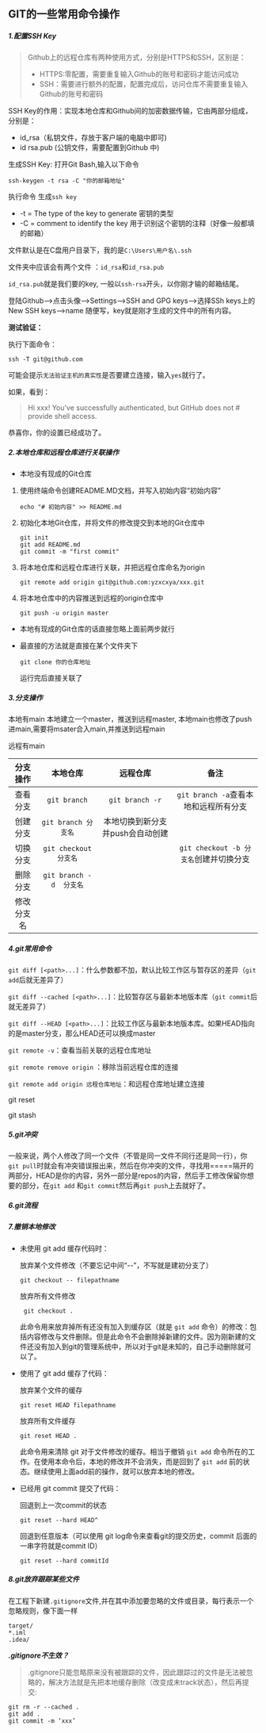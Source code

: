 ## GIT的一些常用命令操作

##### 1.配置SSH Key

> Github上的远程仓库有两种使用方式，分别是HTTPS和SSH，区别是：
>
> - HTTPS:零配置，需要重复输入Github的账号和密码才能访问成功
> - SSH：需要进行额外的配置，配置完成后，访问仓库不需要重复输入Github的账号和密码

SSH Key的作用：实现本地仓库和Github间的加密数据传输，它由两部分组成，分别是：

- id_rsa（私钥文件，存放于客户端的电脑中即可)
- id rsa.pub (公钥文件，需要配置到Github 中)

生成SSH Key: 打开Git Bash,输入以下命令

~~~
ssh-keygen -t rsa -C "你的邮箱地址"
~~~

执行命令 生成`ssh key`

- -t = The type of the key to generate 密钥的类型
- -C = comment to identify the key 用于识别这个密钥的注释（好像一般都填的邮箱）

文件默认是在C盘用户目录下，我的是`C:\Users\用户名\.ssh`

文件夹中应该会有两个文件 ：`id_rsa`和`id_rsa.pub`

`id_rsa.pub`就是我们要的key, 一般以`ssh-rsa`开头，以你刚才输的邮箱结尾。

登陆Github–>点击头像–>Settings–>SSH and GPG keys–>选择SSh keys上的New SSH keys–>name 随便写，key就是刚才生成的文件中的所有内容。

**测试验证：**

执行下面命令：

~~~
ssh -T git@github.com
~~~

可能会提示`无法验证主机的真实性`是否要建立连接，输入`yes`就行了。

如果，看到：

> Hi xxx! You’ve successfully authenticated, but GitHub does not # provide shell access.

恭喜你，你的设置已经成功了。

##### 2.本地仓库和远程仓库进行关联操作

- 本地没有现成的Git仓库

1. 使用终端命令创建README.MD文档，并写入初始内容“初始内容”

   ```shell
   echo "# 初始内容" >> README.md
   ```

2. 初始化本地Git仓库，并将文件的修改提交到本地的Git仓库中

   ```shell
   git init
   git add README.md
   git commit -m "first commit"
   ```

3. 将本地仓库和远程仓库进行关联，并把远程仓库命名为origin

   ```
   git remote add origin git@github.com:yzxcxya/xxx.git
   ```

4. 将本地仓库中的内容推送到远程的origin仓库中

   ~~~
   git push -u origin master
   ~~~

- 本地有现成的Git仓库的话直接忽略上面前两步就行

- 最直接的方法就是直接在某个文件夹下

  ~~~
  git clone 你的仓库地址
  ~~~

  运行完后直接关联了

##### 3.分支操作

本地有main  本地建立一个master，推送到远程master, 本地main也修改了push进main,需要将msater合入main,并推送到远程main

远程有main

|  分支操作  |        本地仓库         |             远程仓库             |                  备注                  |
| :--------: | :---------------------: | :------------------------------: | :------------------------------------: |
|  查看分支  |      `git branch`       |         `git branch -r`          | `git branch -a`查看本地和远程所有分支  |
|  创建分支  |   `git branch 分支名`   | 本地切换到新分支并push会自动创建 |                                        |
|  切换分支  |  `git checkout 分支名`  |                                  | `git checkout -b 分支名`创建并切换分支 |
|  删除分支  | `git branch -d  分支名` |                                  |                                        |
| 修改分支名 |                         |                                  |                                        |



##### 4.git常用命令

`git diff [<path>...]`：什么参数都不加，默认比较工作区与暂存区的差异（`git add`后就无差异了）

`git diff --cached [<path>...]`：比较暂存区与最新本地版本库（`git commit`后就无差异了）

`git diff --HEAD [<path>...]`：比较工作区与最新本地版本库。如果HEAD指向的是master分支，那么HEAD还可以换成master

`git remote -v`：查看当前关联的远程仓库地址

`git remote remove origin` ：移除当前远程仓库的连接

`git remote add origin 远程仓库地址`：和远程仓库地址建立连接

git reset

git stash



##### 5.git冲突

一般来说，两个人修改了同一个文件（不管是同一文件不同行还是同一行），你`git pull`时就会有冲突错误报出来，然后在你冲突的文件，寻找用=====隔开的两部分，HEAD是你的内容，另外一部分是repos的内容，然后手工修改保留你想要的部分，在`git add` 和`git commit`然后再`git push`上去就好了。

##### 6.git流程



##### 7.撤销本地修改

- 未使用 git add 缓存代码时：

  放弃某个文件修改（不要忘记中间“--”，不写就是建初分支了）

  ~~~
  git checkout -- filepathname
  ~~~

  放弃所有文件修改

  ~~~
   git checkout . 
  ~~~

  此命令用来放弃掉所有还没有加入到缓存区（就是 `git add` 命令）的修改：包括内容修改与文件删除。但是此命令不会删除掉新建的文件。因为刚新建的文件还没有加入到git的管理系统中，所以对于git是未知的，自己手动删除就可以了。

- 使用了 git add 缓存了代码：

  放弃某个文件的缓存

  ~~~
  git reset HEAD filepathname
  ~~~

  放弃所有文件缓存

  ~~~
  git reset HEAD .
  ~~~

  此命令用来清除 git 对于文件修改的缓存。相当于撤销 `git add` 命令所在的工作。在使用本命令后，本地的修改并不会消失，而是回到了 `git add` 前的状态。继续使用上面add前的操作，就可以放弃本地的修改。

- 已经用 git commit 提交了代码：

  回退到上一次commit的状态

  ~~~
  git reset --hard HEAD^
  ~~~

  回退到任意版本（可以使用 git log命令来查看git的提交历史，commit 后面的一串字符就是commit ID）

  ~~~
  git reset --hard commitId
  ~~~

##### 8.git放弃跟踪某些文件

在工程下新建`.gitignore`文件,并在其中添加要忽略的文件或目录，每行表示一个忽略规则，像下面一样

~~~
target/
*.iml
.idea/
~~~

***.gitignore不生效？***

> .gitignore只能忽略原来没有被跟踪的文件，因此跟踪过的文件是无法被忽略的，解决方法就是先把本地缓存删除（改变成未track状态），然后再提交:

~~~
git rm -r --cached .
git add .
git commit -m ‘xxx’
~~~














